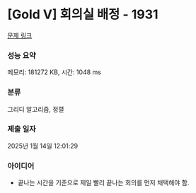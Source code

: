 # [Gold V] 회의실 배정 - 1931 

[문제 링크](https://www.acmicpc.net/problem/1931) 

### 성능 요약

메모리: 181272 KB, 시간: 1048 ms

### 분류

그리디 알고리즘, 정렬

### 제출 일자

2025년 1월 14일 12:01:29

### 아이디어

* 끝나는 시간을 기준으로 제일 빨리 끝나는 회의를 먼저 채택해야 함.

